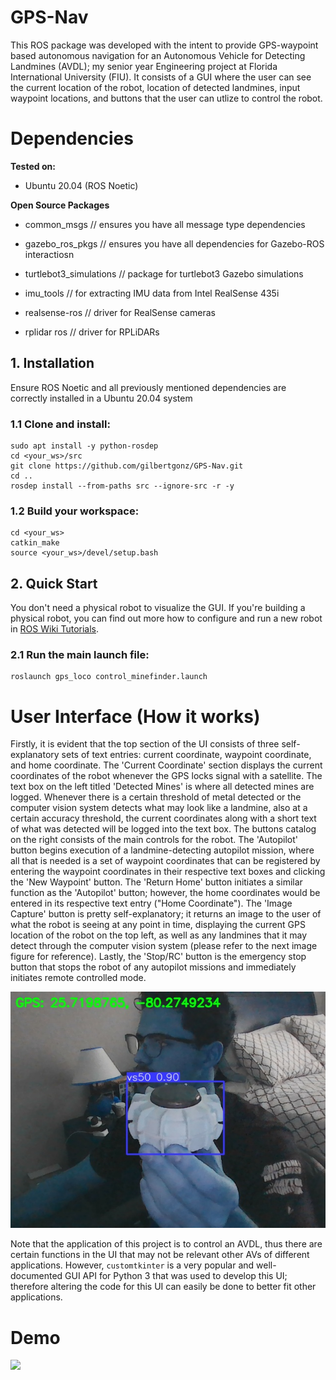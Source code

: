 # GPS-Nav
This ROS package was developed with the intent to provide GPS-waypoint based autonomous navigation for an Autonomous Vehicle for Detecting Landmines (AVDL); my senior year Engineering project at Florida International University (FIU). It consists of a GUI where the user can see the current location of the robot, location of detected landmines, input waypoint locations, and buttons that the user can utlize to control the robot.

# Dependencies
**Tested on:**

- Ubuntu 20.04 (ROS Noetic)

**Open Source Packages**

- common_msgs // ensures you have all message type dependencies

- gazebo_ros_pkgs // ensures you have all dependencies for Gazebo-ROS interactiosn

- turtlebot3_simulations // package for turtlebot3 Gazebo simulations

- imu_tools // for extracting IMU data from Intel RealSense 435i

- realsense-ros // driver for RealSense cameras

- rplidar ros // driver for RPLiDARs

## 1. Installation
Ensure ROS Noetic and all previously mentioned dependencies are correctly installed in a Ubuntu 20.04 system
### 1.1 Clone and install:

    sudo apt install -y python-rosdep
    cd <your_ws>/src
    git clone https://github.com/gilbertgonz/GPS-Nav.git
    cd ..
    rosdep install --from-paths src --ignore-src -r -y

### 1.2 Build your workspace:

    cd <your_ws>
    catkin_make
    source <your_ws>/devel/setup.bash
## 2. Quick Start

You don't need a physical robot to visualize the GUI. If you're building a physical robot, you can find out more how to configure and run a new robot in [ROS Wiki Tutorials](http://wiki.ros.org/ROS/Tutorials).

### 2.1 Run the main launch file:

    roslaunch gps_loco control_minefinder.launch
    
# User Interface (How it works)
Firstly, it is evident that the top section of the UI consists of three self-explanatory sets of text entries: current coordinate, waypoint coordinate, and home coordinate. The 'Current Coordinate' section displays the current coordinates of the robot whenever the GPS locks signal with a satellite. The text box on the left titled 'Detected Mines' is where all detected mines are logged. Whenever there is a certain threshold of metal detected or the computer vision system detects what may look like a landmine, also at a certain accuracy threshold, the current coordinates along with a short text of what was detected will be logged into the text box. The buttons catalog on the right consists of the main controls for the robot. The 'Autopilot' button begins execution of a landmine-detecting autopilot mission, where all that is needed is a set of waypoint coordinates that can be registered by entering the waypoint coordinates in their respective text boxes and clicking the 'New Waypoint' button. The 'Return Home' button initiates a similar function as the 'Autopilot' button; however, the home coordinates would be entered in its respective text entry ("Home Coordinate"). The 'Image Capture' button is pretty self-explanatory; it returns an image to the user of what the robot is seeing at any point in time, displaying the current GPS location of the robot on the top left, as well as any landmines that it may detect through the computer vision system (please refer to the next image figure for reference). Lastly, the 'Stop/RC' button is the emergency stop button that stops the robot of any autopilot missions and immediately initiates remote controlled mode.

![image](https://github.com/gilbertgonz/GPS-Nav/blob/main/mine_cam_finder/captured_images/2023-02-16_13-11-34.jpg?raw=true)

Note that the application of this project is to control an AVDL, thus there are certain functions in the UI that may not be relevant other AVs of different applications. However, `customtkinter` is a very popular and well-documented GUI API for Python 3 that was used to develop this UI; therefore altering the code for this UI can easily be done to better fit other applications.


# Demo
![](official_demo.gif)
